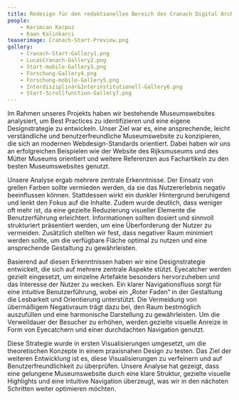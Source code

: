 ```yaml
---
title: Redesign für den redaktionellen Bereich des Cranach Digital Archive
people:
    - Kerimcan Karpuz
    - Kaan Kalinkarci
teaserimage: Cranach-Start-Preview.png
gallery:
    - Cranach-Start-Gallery1.png
    - LucasCranach-Gallery2.png
    - Start-mobile-Gallery3.png
    - Forschung-Gallery4.png
    - Forschung-mobile-Gallery5.png
    - Interdisziplinär&Interinstitutionell-Gallery6.png
    - Start-Scrollfunction-Gallery7.png
---
```


Im Rahmen unseres Projekts haben wir bestehende Museumswebsites analysiert, um Best Practices zu identifizieren und eine eigene Designstrategie zu entwickeln. Unser Ziel war es, eine ansprechende, leicht verständliche und benutzerfreundliche Museumswebsite zu konzipieren, die sich an modernen Webdesign-Standards orientiert. Dabei haben wir uns an erfolgreichen Beispielen wie der Website des Rijksmuseums und des Mütter Museums orientiert und weitere Referenzen aus Fachartikeln zu den besten Museumswebsites genutzt.

Unsere Analyse ergab mehrere zentrale Erkenntnisse. Der Einsatz von grellen Farben sollte vermieden werden, da sie das Nutzererlebnis negativ beeinflussen können. Stattdessen wirkt ein dunkler Hintergrund beruhigend und lenkt den Fokus auf die Inhalte. Zudem wurde deutlich, dass weniger oft mehr ist, da eine gezielte Reduzierung visueller Elemente die Benutzerführung erleichtert. Informationen sollten dosiert und sinnvoll strukturiert präsentiert werden, um eine Überforderung der Nutzer zu vermeiden. Zusätzlich stellten wir fest, dass negativer Raum minimiert werden sollte, um die verfügbare Fläche optimal zu nutzen und eine ansprechende Gestaltung zu gewährleisten.

Basierend auf diesen Erkenntnissen haben wir eine Designstrategie entwickelt, die sich auf mehrere zentrale Aspekte stützt. Eyecatcher werden gezielt eingesetzt, um einzelne Artefakte besonders hervorzuheben und das Interesse der Nutzer zu wecken. Ein klarer Navigationsfluss sorgt für eine intuitive Benutzerführung, wobei ein „Roter Faden“ in der Gestaltung die Lesbarkeit und Orientierung unterstützt. Die Vermeidung von übermäßigem Negativraum trägt dazu bei, den Raum bestmöglich auszufüllen und eine harmonische Darstellung zu gewährleisten. Um die Verweildauer der Besucher zu erhöhen, werden gezielte visuelle Anreize in Form von Eyecatchern und einer durchdachten Navigation genutzt.

Diese Strategie wurde in ersten Visualisierungen umgesetzt, um die theoretischen Konzepte in einem praxisnahen Design zu testen. Das Ziel der weiteren Entwicklung ist es, diese Visualisierungen zu verfeinern und auf Benutzerfreundlichkeit zu überprüfen. Unsere Analyse hat gezeigt, dass eine gelungene Museumswebsite durch eine klare Struktur, gezielte visuelle Highlights und eine intuitive Navigation überzeugt, was wir in den nächsten Schritten weiter optimieren möchten.
